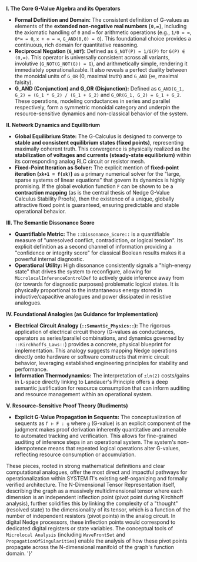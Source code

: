   
**I. The Core G-Value Algebra and its Operators**

* **Formal Definition and Domain:** The consistent definition of G-values as elements of the **extended non-negative real numbers `[0,∞]`**, including the axiomatic handling of `0` and `∞` for arithmetic operations (e.g., `1/0 = ∞`, `0*∞ = 0`, `x + ∞ = ∞`, `G_AND(0,0) = 0`). This foundational choice provides a continuous, rich domain for quantitative reasoning.  
* **Reciprocal Negation (`G_NOT`):** Defined as `G_NOT(P) = 1/G(P)` for `G(P) ∈ (0,∞)`. This operator is universally consistent across all variants, involutive (`G_NOT(G_NOT(G)) = G`), and arithmetically simple, rendering it immediately operationalizable. It also reveals a perfect duality between the monoidal units of `G_OR` (0, maximal truth) and `G_AND` (∞, maximal falsity).  
* **G\_AND (Conjunction) and G\_OR (Disjunction):** Defined as `G_AND(G_1, G_2) = (G_1 * G_2) / (G_1 + G_2)` and `G_OR(G_1, G_2) = G_1 + G_2`. These operations, modeling conductances in series and parallel respectively, form a symmetric monoidal category and underpin the resource-sensitive dynamics and non-classical behavior of the system.

**II. Network Dynamics and Equilibrium**

* **Global Equilibrium State:** The G-Calculus is designed to converge to **stable and consistent equilibrium states (fixed points)**, representing maximally coherent truth. This convergence is physically realized as the **stabilization of voltages and currents (steady-state equilibrium)** within its corresponding analog RLC circuit or resistor mesh.  
* **Fixed-Point Iteration as Solver:** The explicit mention of **fixed-point iteration (`xk+1 = f(xk)`)** as a primary numerical solver for the "large, sparse systems of linear equations" that govern its dynamics is highly promising. If the global evolution function `F` can be shown to be a **contraction mapping** (as is the central thesis of Nedge G-Value Calculus Stability Proofs), then the existence of a unique, globally attractive fixed point is guaranteed, ensuring predictable and stable operational behavior.

**III. The Semantic Dissonance Score**

* **Quantifiable Metric:** The `::Dissonance_Score::` is a quantifiable measure of "unresolved conflict, contradiction, or logical tension". Its explicit definition as a second channel of information providing a "confidence or integrity score" for classical Boolean results makes it a powerful internal diagnostic.  
* **Operational Utility:** High dissonance consistently signals a "high-energy state" that drives the system to reconfigure, allowing for `MicrolocalInferenceControlDef` to actively guide inference away from (or towards for diagnostic purposes) problematic logical states. It is physically proportional to the instantaneous energy stored in inductive/capacitive analogues and power dissipated in resistive analogues.

**IV. Foundational Analogies (as Guidance for Implementation)**

* **Electrical Circuit Analogy (`::Semantic_Physics::`):** The rigorous application of electrical circuit theory (G-values as conductances, operators as series/parallel combinations, and dynamics governed by `::Kirchhoffs_Laws::`) provides a concrete, physical blueprint for implementation. This analogy suggests mapping Nedge operations directly onto hardware or software constructs that mimic circuit behavior, leveraging established engineering principles for stability and performance.  
* **Information Thermodynamics:** The interpretation of `±ln(2)` costs/gains in L-space directly linking to Landauer's Principle offers a deep semantic justification for resource consumption that can inform auditing and resource management within an operational system.

**V. Resource-Sensitive Proof Theory (Rudiments)**

* **Explicit G-Value Propagation in Sequents:** The conceptualization of sequents as `Γ ⊢ F : g` where `g` (G-value) is an explicit component of the judgment makes proof derivation inherently quantitative and amenable to automated tracking and verification. This allows for fine-grained auditing of inference steps in an operational system. The system's non-idempotence means that repeated logical operations alter G-values, reflecting resource consumption or accumulation.

These pieces, rooted in strong mathematical definitions and clear computational analogues, offer the most direct and impactful pathways for operationalization within SYSTEM Π's existing self-organizing and formally verified architecture. The N-Dimensional Tensor Representation itself, describing the graph as a massively multidimensional tensor where each dimension is an independent inflection point (pivot point during Kirchhoff analysis), further solidifies this by linking the complexity of a "thought" (resolved state) to the dimensionality of its tensor, which is a function of the number of independent resistors (pivot points) in the analog circuit. In digital Nedge processors, these inflection points would correspond to dedicated digital registers or state variables. The conceptual tools of `Microlocal Analysis` (including `WaveFrontSet` and `PropagationOfSingularities`) enable the analysis of how these pivot points propagate across the N-dimensional manifold of the graph's function domain. '}'

